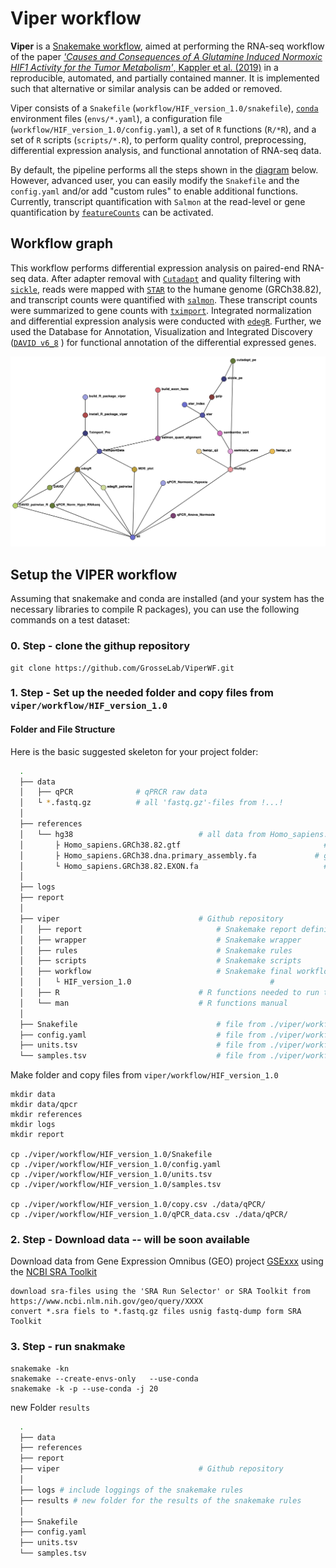 # Viper workflow

**Viper** is a [Snakemake workflow](https://snakemake.readthedocs.io/en/stable/index.html), aimed at performing the RNA-seq workflow of the paper [*'Causes and Consequences of A Glutamine Induced Normoxic HIF1 Activity for the Tumor Metabolism'*, Kappler et al. (2019)](https://github.com/GrosseLab/ViperWF) in a reproducible, automated, and partially contained manner. It is implemented such that alternative or similar analysis can be added or removed. 

Viper consists of a `Snakefile` (`workflow/HIF_version_1.0/snakefile`), [`conda`](https://conda.io/docs/) environment files (`envs/*.yaml`), a configuration file (`workflow/HIF_version_1.0/config.yaml`), a set of `R` functions (`R/*R`), and a set of `R` scripts (`scripts/*.R`), to perform quality control, preprocessing, differential expression analysis, and functional annotation of RNA-seq data.

By default, the pipeline performs all the steps shown in the [diagram](img/report_2019_03_14_salmonAlignment_visualization.png) below. However, advanced user, you can easily modify the `Snakefile` and the `config.yaml` and/or add "custom rules" to enable additional functions. Currently, transcript quantification with `Salmon` at the read-level or gene quantification by [`featureCounts`](http://subread.sourceforge.net) can be activated.

## Workflow graph
This workflow performs differential expression analysis on paired-end RNA-seq data.
After adapter removal with [`Cutadapt`](http://cutadapt.readthedocs.io) and quality filtering with [`sickle`](https://github.com/najoshi/sickle), reads were mapped with [`STAR`](https://github.com/alexdobin/STAR) to the humane genome (GRCh38.82), and transcript counts were quantified with [`salmon`](https://github.com/COMBINE-lab/salmon). 
These transcript counts were summarized to gene counts with [`tximport`](https://github.com/mikelove/tximport). 
Integrated normalization and differential expression analysis were conducted with [`edegR`]( https://bioconductor.org/packages/release/bioc/html/edgeR.html). 
Further, we used the Database for Annotation, Visualization and Integrated Discovery ([`DAVID v6_8`](https://david.ncifcrf.gov/content.jsp?file=citation.html) ) for functional annotation of the differential expressed genes.

![DAG](img/report_2019_03_14_salmonAlignment_visualization.png)  



## Setup the VIPER workflow

Assuming that snakemake and conda are installed (and your system has the necessary libraries to compile R packages), you can use the following commands on a test dataset:

### 0. Step - clone the githup repository
```
git clone https://github.com/GrosseLab/ViperWF.git
```

### 1. Step - Set up the needed folder and copy files from `viper/workflow/HIF_version_1.0`

#### Folder and File Structure 
Here is the basic suggested skeleton for your project folder:

```bash
  .
  ├── data
  │   ├── qPCR 	            # qPRCR raw data
  │   └ *.fastq.gz 	        # all 'fastq.gz'-files from !...!
  │
  ├── references
  │   └── hg38 	    				      # all data from Homo_sapiens.GRCh38.82
  │       ├ Homo_sapiens.GRCh38.82.gtf 	    				          # annotation
  │       ├ Homo_sapiens.GRCh38.dna.primary_assembly.fa 	        # genome sequence 
  │       └ Homo_sapiens.GRCh38.82.EXON.fa 	    				      # exon sequence of all transcript of GTF
  │	
  ├── logs
  ├── report
  │
  ├── viper 	    				      # Github repository 
  │   ├── report 	    				      # Snakemake report definition
  │   ├── wrapper 	    				      # Snakemake wrapper
  │   ├── rules 	    				      # Snakemake rules
  │   ├── scripts 	    				      # Snakemake scripts
  │   ├── workflow 	    				      # Snakemake final workflows
  │   │	  └ HIF_version_1.0 	    				      #
  │   ├── R 	    				      # R functions needed to run the analysis   
  │   └── man 	    				      # R functions manual
  │
  ├── Snakefile 	    				      # file from ./viper/workflow/HIF_version_1.0
  ├── config.yaml 	    				      # file from ./viper/workflow/HIF_version_1.0
  ├── units.tsv 	    				      # file from ./viper/workflow/HIF_version_1.0
  └── samples.tsv 	    				      # file from ./viper/workflow/HIF_version_1.0
```
Make folder and copy files from `viper/workflow/HIF_version_1.0`
```
mkdir data
mkdir data/qpcr
mkdir references
mkdir logs
mkdir report

cp ./viper/workflow/HIF_version_1.0/Snakefile
cp ./viper/workflow/HIF_version_1.0/config.yaml
cp ./viper/workflow/HIF_version_1.0/units.tsv
cp ./viper/workflow/HIF_version_1.0/samples.tsv

cp ./viper/workflow/HIF_version_1.0/copy.csv ./data/qPCR/
cp ./viper/workflow/HIF_version_1.0/qPCR_data.csv ./data/qPCR/
```

### 2. Step - Download data -- will be soon available
Download data from Gene Expression Omnibus (GEO) project [GSExxx](https://www.ncbi.nlm.nih.gov/geo/) using the [NCBI SRA Toolkit](https://trace.ncbi.nlm.nih.gov/Traces/sra/sra.cgi?view=software)
```
download sra-files using the 'SRA Run Selector' or SRA Toolkit from https://www.ncbi.nlm.nih.gov/geo/query/XXXX
convert *.sra fiels to *.fastq.gz files usnig fastq-dump form SRA Toolkit 
```

### 3. Step - run snakmake
```
snakemake -kn 
snakemake --create-envs-only   --use-conda
snakemake -k -p --use-conda -j 20
```

new Folder `results`
```bash
  .
  ├── data
  ├── references
  ├── report 
  ├── viper 	    				      # Github repository 
  │
  ├── logs # include loggings of the snakemake rules   
  ├── results # new folder for the results of the snakemake rules   
  │
  ├── Snakefile 	    				     
  ├── config.yaml 	    				     
  ├── units.tsv 	    				     
  └── samples.tsv 	    				     
```






